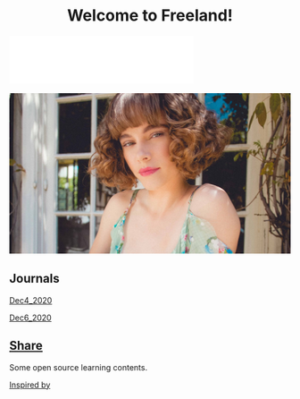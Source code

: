 

<h1 align = "center">Welcome to Freeland!</h1>
<iframe frameborder="no" border="0" marginwidth="0" marginheight="0" width=330 height=86 src="//music.163.com/outchain/player?type=2&id=5052317&auto=1&height=66"></iframe>

![index](./cyn4.jpg "Knowledge has never been so sexy")

## Journals

[Dec4_2020](./Journals/Dec4_2020.md)

[Dec6_2020](./Journals/Dec6_2020.md)



## [Share](https://github.com/dorm308/Share)

Some open source learning contents.

[Inspired by](https://djmax96945147.wixsite.com/franktudor)













